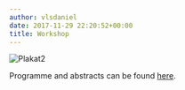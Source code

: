 ```yaml
---
author: vlsdaniel
date: 2017-11-29 22:20:52+00:00
title: Workshop
---
```


![Plakat2](https://logicseminarverona.files.wordpress.com/2017/11/plakat21.jpg)

Programme and abstracts can be found [here](/files/programm6.pdf).
